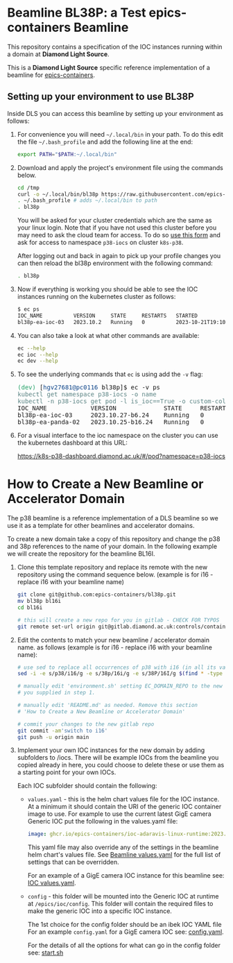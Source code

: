 Beamline BL38P: a Test epics-containers Beamline
================================================

This repository contains a specification of the IOC instances
running within a domain at **Diamond Light Source**.

This is a **Diamond Light Source** specific reference
implementation of a beamline for
[epics-containers](https://github.com/epics-containers).


Setting up your environment to use BL38P
----------------------------------------

Inside DLS you can access this beamline by setting up your environment
as follows:

1. For convenience you will need `~/.local/bin` in your path. To do this
   edit the file `~/.bash_profile` and add the following line at the end:

   ```bash
   export PATH="$PATH:~/.local/bin"
   ```

1. Download and apply the project's environment file using the commands below.

   ```bash
   cd /tmp
   curl -o ~/.local/bin/bl38p https://raw.githubusercontent.com/epics-containers/bl38p/main/environment.sh?token=$(date +%s)
   . ~/.bash_profile # adds ~/.local/bin to path
   . bl38p
   ```

   You will be asked for your cluster credentials which are the same as your
   linux login. Note that if you have not used this cluster before you may need
   to ask the cloud team for access. To do so
   [use this form](https://jira.diamond.ac.uk/servicedesk/customer/portal/2/create/92)
   and ask for access to namespace `p38-iocs` on cluster `k8s-p38`.

   After logging out and back in again to pick up your profile changes you can
   then reload the bl38p environment with the following command:

   ```bash
   . bl38p
   ```

1. Now if everything is working you should be able to see the IOC instances
   running on the kubernetes cluster as follows:

   ```bash
   $ ec ps
   IOC_NAME          VERSION     STATE     RESTARTS   STARTED
   bl38p-ea-ioc-03   2023.10.2   Running   0          2023-10-21T19:10:33Z
   ```

1. You can also take a look at what other commands are available:

   ```bash
   ec --help
   ec ioc --help
   ec dev --help
   ```


1. To see the underlying commands that `ec` is using add the `-v` flag:

   <pre><font color="#26A269">(dev) </font>[<font color="#12488B">hgv27681@pc0116</font> bl38p]$ ec -v ps
   <font color="#5F8787">kubectl get namespace p38-iocs -o name</font>
   <font color="#5F8787">kubectl -n p38-iocs get pod -l is_ioc==True -o custom-columns=IOC_NAME:metadata.labels.app,VERSION:metadata.labels.ioc_version,STATE:status.phase,RESTARTS:status.containerStatuses[0].restartCount,STARTED:metadata.managedFields[0].time</font>
   IOC_NAME            VERSION             STATE     RESTARTS   STARTED
   bl38p-ea-ioc-03     2023.10.27-b6.24    Running   0          2023-10-30T15:21:55Z
   bl38p-ea-panda-02   2023.10.25-b16.24   Running   0          2023-10-30T15:25:54Z
   </pre>


1. For a visual interface to the ioc namespace on the cluster you can use the
   kubernetes dashboard at this URL:

   https://k8s-p38-dashboard.diamond.ac.uk/#/pod?namespace=p38-iocs


How to Create a New Beamline or Accelerator Domain
==================================================

The p38 beamline is a reference implementation of a DLS beamline so we use it
as a template for other beamlines and accelerator domains.

To create a new domain take a copy of this repository and change the
p38 and 38p references to the name of your domain. In the following example
we will create the repository for the beamline BL16I.

1. Clone this template repository and replace its remote with the new
   repository using the command sequence below. (example is for i16 - replace
   i16 with your beamline name)

   ```bash
   git clone git@github.com:epics-containers/bl38p.git
   mv bl38p bl16i
   cd bl16i

   # this will create a new repo for you in gitlab - CHECK FOR TYPOS
   git remote set-url origin git@gitlab.diamond.ac.uk:controls/containers/beamline/bl16i.git
   ```

2. Edit the contents to match your new beamline / accelerator domain name.
   as follows (example is for i16 - replace i16 with your beamline name):

   ```bash
   # use sed to replace all occurrences of p38 with i16 (in all its various forms)
   sed -i -e s/p38/i16/g -e s/38p/16i/g -e s/38P/16I/g $(find * -type f)

   # manually edit 'environment.sh' setting EC_DOMAIN_REPO to the new repo name
   # you supplied in step 1.

   # manually edit 'README.md' as needed. Remove this section
   # 'How to Create a New Beamline or Accelerator Domain'

   # commit your changes to the new gitlab repo
   git commit -am'switch to i16'
   git push -u origin main
   ```

2. Implement your own IOC instances for the new domain by adding subfolders
   to /iocs. There will be example IOCs from the beamline you copied already in
   here, you could choose to delete these or use them as a starting point for
   your own IOCs.

   Each IOC subfolder should contain the following:

   - `values.yaml` - this is the helm chart values file for the IOC instance.
     At a minimum it should contain the URI of the generic IOC container image
     to use. For example to use the current latest GigE camera Generic IOC
     put the following in the values.yaml file:

     ```yaml
     image: ghcr.io/epics-containers/ioc-adaravis-linux-runtime:2023.11.1b5
     ```

     This yaml file may also override any of the settings in the beamline
     helm chart's values file. See
     [Beamline values.yaml](beamline-chart/values.yaml)
     for the full list of settings that can be overridden.

     For an example of a GigE camera IOC instance for this beamline see:
     [IOC values.yaml](iocs/bl38p-di-dcam-01/values.yaml).

   - `config` - this folder will be mounted into the Generic IOC at runtime at
     `/epics/ioc/config`. This folder will contain the required files to make
      the generic IOC into a specific IOC instance.

      The 1st choice for the config folder should be an ibek IOC YAML file
      For an example `config.yaml` for a GigE camera IOC see:
      [config.yaml](iocs/bl38p-di-dcam-01/config/ioc.yaml).


      For the details of all the options for what can go in the config folder see:
      [start.sh](https://github.com/epics-containers/blxxi-template/blob/main/iocs/blxxi-ea-ioc-01/config/start.sh)
